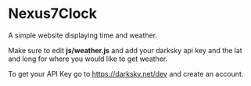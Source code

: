# Nexus7Clock
A simple website displaying time and weather.

Make sure to edit <b>js/weather.js</b> and add your darksky api key and the lat and long for where you would like to get weather.

To get your API Key go to https://darksky.net/dev and create an account.
